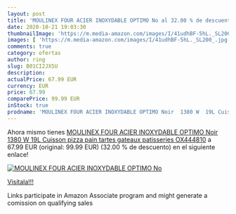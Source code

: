 ```yaml
---
layout: post
title: 'MOULINEX FOUR ACIER INOXYDABLE OPTIMO No al 32.00 % de descuento'
date: 2020-10-21 19:03:30
thumbnailImage: 'https://m.media-amazon.com/images/I/41udhBF-5hL._SL200_.jpg'
images: [ 'https://m.media-amazon.com/images/I/41udhBF-5hL._SL200_.jpg' ]
comments: true
category: ofertas
author: ring
slug: B01CI2JX5U
description:
actualPrice: 67.99 EUR
currency: EUR
price: 67.99
comparePrice: 99.99 EUR
inStock: true
prodname: 'MOULINEX FOUR ACIER INOXYDABLE OPTIMO Noir  1380 W  19L Cuisson pizza pain tartes gateaux patisseries OX444810'
---
```


Ahora mismo tienes [MOULINEX FOUR ACIER INOXYDABLE OPTIMO Noir  1380 W  19L Cuisson pizza pain tartes gateaux patisseries OX444810](https://www.amazon.fr/dp/B01CI2JX5U/?tag=tolees0d-21) a 67.99 EUR (original: 99.99 EUR) (32.00 %  de descuento) en el siguiente enlace!

[![MOULINEX FOUR ACIER INOXYDABLE OPTIMO No](https://m.media-amazon.com/images/I/41udhBF-5hL._SL200_.jpg)](https://www.amazon.fr/dp/B01CI2JX5U/?tag=tolees0d-21)

[Visítala!!!](https://www.amazon.fr/dp/B01CI2JX5U/?tag=tolees0d-21)

Links participate in Amazon Associate program and might generate a comission on qualifying sales
